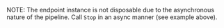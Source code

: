 NOTE: The endpoint instance is not disposable due to the asynchronous nature of the pipeline. Call `Stop` in an async manner (see example above).
